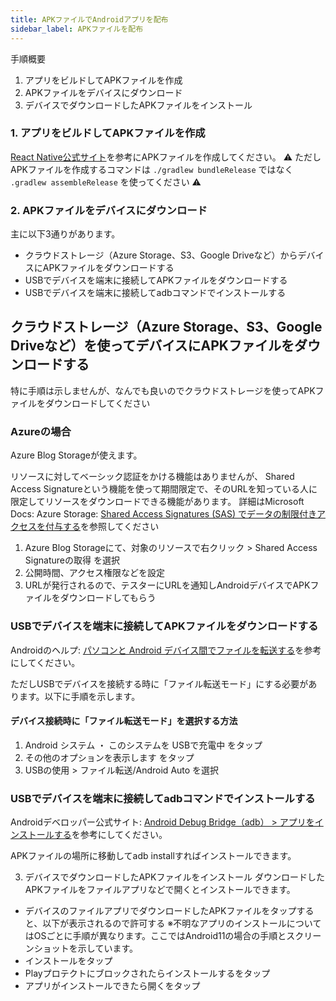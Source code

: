 ```yaml
---
title: APKファイルでAndroidアプリを配布
sidebar_label: APKファイルを配布
---
```


手順概要

1. アプリをビルドしてAPKファイルを作成
2. APKファイルをデバイスにダウンロード
3. デバイスでダウンロードしたAPKファイルをインストール

### 1. アプリをビルドしてAPKファイルを作成

[React Native公式サイト](https://reactnative.dev/docs/signed-apk-android)を参考にAPKファイルを作成してください。
⚠️ ただしAPKファイルを作成するコマンドは `./gradlew bundleRelease` ではなく `.gradlew assembleRelease` を使ってください ⚠️

### 2. APKファイルをデバイスにダウンロード


主に以下3通りがあります。

- クラウドストレージ（Azure Storage、S3、Google Driveなど）からデバイスにAPKファイルをダウンロードする
- USBでデバイスを端末に接続してAPKファイルをダウンロードする
- USBでデバイスを端末に接続してadbコマンドでインストールする


## クラウドストレージ（Azure Storage、S3、Google Driveなど）を使ってデバイスにAPKファイルをダウンロードする
特に手順は示しませんが、なんでも良いのでクラウドストレージを使ってAPKファイルをダウンロードしてください


### Azureの場合
Azure Blog Storageが使えます。

リソースに対してベーシック認証をかける機能はありませんが、
Shared Access Signatureという機能を使って期間限定で、そのURLを知っている人に限定してリソースをダウンロードできる機能があります。
詳細はMicrosoft Docs: Azure Storage: [Shared Access Signatures (SAS) でデータの制限付きアクセスを付与する](https://docs.microsoft.com/ja-jp/azure/storage/common/storage-sas-overview)を参照してください


1. Azure Blog Storageにて、対象のリソースで右クリック > Shared Access Signatureの取得 を選択
1. 公開時間、アクセス権限などを設定
1. URLが発行されるので、テスターにURLを通知しAndroidデバイスでAPKファイルをダウンロードしてもらう

### USBでデバイスを端末に接続してAPKファイルをダウンロードする  


Androidのヘルプ: [パソコンと Android デバイス間でファイルを転送する](https://support.google.com/android/answer/9064445?hl=ja)を参考にしてください。

ただしUSBでデバイスを接続する時に「ファイル転送モード」にする必要があります。以下に手順を示します。


#### デバイス接続時に「ファイル転送モード」を選択する方法

1. Android システム ・ このシステムを USBで充電中 をタップ
1. その他のオプションを表示します をタップ
1. USBの使用 > ファイル転送/Android Auto を選択


### USBでデバイスを端末に接続してadbコマンドでインストールする


Androidデベロッパー公式サイト: [Android Debug Bridge（adb） > アプリをインストールする](https://developer.android.com/studio/command-line/adb?hl=ja#move)を参考にしてください。

APKファイルの場所に移動してadb installすればインストールできます。


3. デバイスでダウンロードしたAPKファイルをインストール
ダウンロードしたAPKファイルをファイルアプリなどで開くとインストールできます。


- ​​​​​​​デバイスのファイルアプリでダウンロードしたAPKファイルをタップすると、以下が表示されるので許可する
※不明なアプリのインストールについてはOSごとに手順が異なります。ここではAndroid11の場合の手順とスクリーンショットを示しています。
- インストールをタップ
- Playプロテクトにブロックされたらインストールするをタップ
- アプリがインストールできたら開くをタップ


